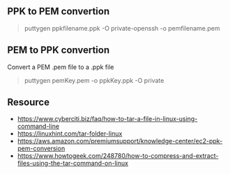 ## PPK to PEM convertion
> puttygen ppkfilename.ppk -O private-openssh -o pemfilename.pem 

##  PEM to PPK convertion
Convert a PEM .pem file to a .ppk file

> puttygen pemKey.pem -o ppkKey.ppk -O private

## Resource
* https://www.cyberciti.biz/faq/how-to-tar-a-file-in-linux-using-command-line
* https://linuxhint.com/tar-folder-linux
* https://aws.amazon.com/premiumsupport/knowledge-center/ec2-ppk-pem-conversion
* https://www.howtogeek.com/248780/how-to-compress-and-extract-files-using-the-tar-command-on-linux
